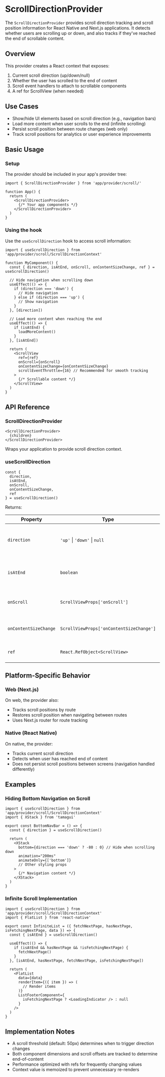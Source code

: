 # ScrollDirectionProvider

The `ScrollDirectionProvider` provides scroll direction tracking and scroll position information for React Native and Next.js applications. It detects whether users are scrolling up or down, and also tracks if they've reached the end of scrollable content.

## Overview

This provider creates a React context that exposes:

1. Current scroll direction (up/down/null)
2. Whether the user has scrolled to the end of content
3. Scroll event handlers to attach to scrollable components
4. A ref for ScrollView (when needed)

## Use Cases

- Show/hide UI elements based on scroll direction (e.g., navigation bars)
- Load more content when user scrolls to the end (infinite scrolling)
- Persist scroll position between route changes (web only)
- Track scroll positions for analytics or user experience improvements

## Basic Usage

### Setup

The provider should be included in your app's provider tree:

```tsx
import { ScrollDirectionProvider } from 'app/provider/scroll/'

function App() {
  return (
    <ScrollDirectionProvider>
      {/* Your app components */}
    </ScrollDirectionProvider>
  )
}
```

### Using the hook

Use the `useScrollDirection` hook to access scroll information:

```tsx
import { useScrollDirection } from 'app/provider/scroll/ScrollDirectionContext'

function MyComponent() {
  const { direction, isAtEnd, onScroll, onContentSizeChange, ref } = useScrollDirection()
  
  // Hide navigation when scrolling down
  useEffect(() => {
    if (direction === 'down') {
      // Hide navigation
    } else if (direction === 'up') {
      // Show navigation
    }
  }, [direction])

  // Load more content when reaching the end
  useEffect(() => {
    if (isAtEnd) {
      loadMoreContent()
    }
  }, [isAtEnd])

  return (
    <ScrollView
      ref={ref}
      onScroll={onScroll}
      onContentSizeChange={onContentSizeChange}
      scrollEventThrottle={16} // Recommended for smooth tracking
    >
      {/* Scrollable content */}
    </ScrollView>
  )
}
```

## API Reference

### ScrollDirectionProvider

```tsx
<ScrollDirectionProvider>
  {children}
</ScrollDirectionProvider>
```

Wraps your application to provide scroll direction context.

### useScrollDirection

```tsx
const { 
  direction, 
  isAtEnd, 
  onScroll, 
  onContentSizeChange, 
  ref 
} = useScrollDirection()
```

Returns:

| Property | Type | Description |
|----------|------|-------------|
| `direction` | `'up'` \| `'down'` \| `null` | Current scroll direction or `null` if not scrolling |
| `isAtEnd` | `boolean` | `true` if user has scrolled to the end of content |
| `onScroll` | `ScrollViewProps['onScroll']` | Event handler to attach to ScrollView |
| `onContentSizeChange` | `ScrollViewProps['onContentSizeChange']` | Event handler to attach to ScrollView |
| `ref` | `React.RefObject<ScrollView>` | Ref to attach to ScrollView |

## Platform-Specific Behavior

### Web (Next.js)

On web, the provider also:
- Tracks scroll positions by route
- Restores scroll position when navigating between routes
- Uses Next.js router for route tracking

### Native (React Native)

On native, the provider:
- Tracks current scroll direction
- Detects when user has reached end of content
- Does not persist scroll positions between screens (navigation handled differently)

## Examples

### Hiding Bottom Navigation on Scroll

```tsx
import { useScrollDirection } from 'app/provider/scroll/ScrollDirectionContext'
import { XStack } from 'tamagui'

export const BottomNavBar = () => {
  const { direction } = useScrollDirection()
  
  return (
    <XStack
      bottom={direction === 'down' ? -80 : 0} // Hide when scrolling down
      animation="200ms"
      animateOnly={['bottom']}
      // Other styling props
    >
      {/* Navigation content */}
    </XStack>
  )
}
```

### Infinite Scroll Implementation

```tsx
import { useScrollDirection } from 'app/provider/scroll/ScrollDirectionContext'
import { FlatList } from 'react-native'

export const InfiniteList = ({ fetchNextPage, hasNextPage, isFetchingNextPage, data }) => {
  const { isAtEnd } = useScrollDirection()
  
  useEffect(() => {
    if (isAtEnd && hasNextPage && !isFetchingNextPage) {
      fetchNextPage()
    }
  }, [isAtEnd, hasNextPage, fetchNextPage, isFetchingNextPage])
  
  return (
    <FlatList
      data={data}
      renderItem={({ item }) => (
        // Render items
      )}
      ListFooterComponent={
        isFetchingNextPage ? <LoadingIndicator /> : null
      }
    />
  )
}
```

## Implementation Notes

- A scroll threshold (default: 50px) determines when to trigger direction changes
- Both component dimensions and scroll offsets are tracked to determine end-of-content
- Performance optimized with refs for frequently changing values
- Context value is memoized to prevent unnecessary re-renders